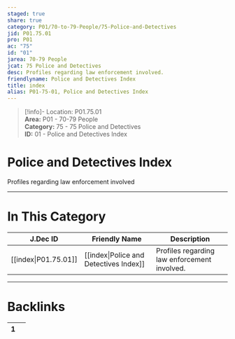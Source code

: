 ```yaml
---  
staged: true  
share: true  
category: P01/70-to-79-People/75-Police-and-Detectives  
jid: P01.75.01  
pro: P01  
ac: "75"  
id: "01"  
jarea: 70-79 People  
jcat: 75 Police and Detectives  
desc: Profiles regarding law enforcement involved.  
friendlyname: Police and Detectives Index  
title: index  
alias: P01-75-01, Police and Detectives Index  
---  
```

  
>[!info]- Location: P01.75.01  
>**Area:** P01 - 70-79 People  
>**Category:** 75 - 75 Police and Detectives  
>**ID:** 01 - Police and Detectives Index  
  
# Police and Detectives Index  
  
Profiles regarding law enforcement involved  
   
  
  
---  
# In This Category  
  
| J.Dec ID                                                                            | Friendly Name                                                                                         | Description                                  |  
| ----------------------------------------------------------------------------------- | ----------------------------------------------------------------------------------------------------- | -------------------------------------------- |  
| [[index\|P01.75.01]] | [[index\|Police and Detectives Index]] | Profiles regarding law enforcement involved. |  
  
  
---  
# Backlinks  
<div><table class="dataview table-view-table"><thead class="table-view-thead"><tr class="table-view-tr-header"><th class="table-view-th"><span></span><span class="dataview small-text">1</span></th><th class="table-view-th"><span></span></th></tr></thead><tbody class="table-view-tbody"></tbody></table></div>